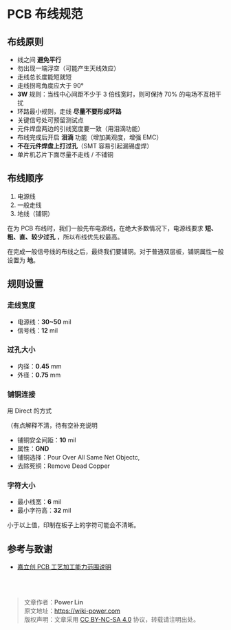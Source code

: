 # PCB 布线规范

## 布线原则

- 线之间 **避免平行**
- 勿出现一端浮空（可能产生天线效应）
- 走线总长度能短就短
- 走线拐弯角度应大于 90°
- **3W** 规则：当线中心间距不少于 3 倍线宽时，则可保持 70% 的电场不互相干扰
- 环路最小规则，走线 **尽量不要形成环路**
- 关键信号处可预留测试点
- 元件焊盘两边的引线宽度要一致（用泪滴功能）
- 布线完成后开启 **泪滴** 功能（增加美观度，增强 EMC）
- **不在元件焊盘上打过孔**（SMT 容易引起漏锡虚焊）
- 单片机芯片下面尽量不走线 / 不铺铜

## 布线顺序

1. 电源线
2. 一般走线
3. 地线（铺铜）

在为 PCB 布线时，我们一般先布电源线，在绝大多数情况下，电源线要求 **短、粗、直、较少过孔** ，所以布线优先权最高。

在完成一般信号线的布线之后，最终我们要铺铜。对于普通双层板，铺铜属性一般设置为 **地**。

## 规则设置

### 走线宽度

- 电源线：**30~50** mil
- 信号线：**12** mil

### 过孔大小

- 内径：**0.45** mm
- 外径：**0.75** mm

### 铺铜连接

用 Direct 的方式

（有点解释不清，待有空补充说明

- 铺铜安全间距：**10** mil
- 属性：**GND**
- 铺铜选择：Pour Over All Same Net Objectc,
- 去除死铜：Remove Dead Copper

### 字符大小

- 最小线宽：**6** mil
- 最小字符高：**32** mil

小于以上值，印制在板子上的字符可能会不清晰。

## 参考与致谢

- [嘉立创 PCB 工艺加工能力范围说明](https://www.sz-jlc.com/portal/vtechnology.html)

<br />

<br />

> 文章作者：**Power Lin**  
> 原文地址：<https://wiki-power.com>  
> 版权声明：文章采用 [CC BY-NC-SA 4.0](https://creativecommons.org/licenses/by/4.0/deed.zh) 协议，转载请注明出处。
